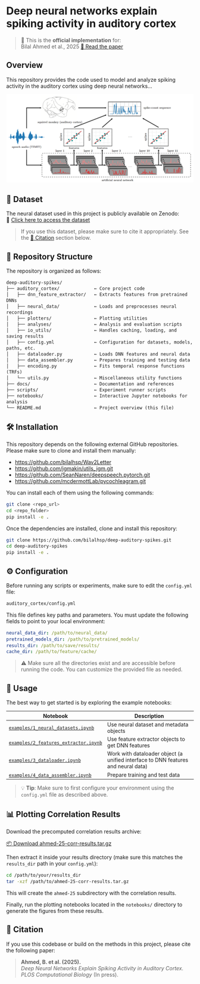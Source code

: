 # Deep neural networks explain spiking activity in auditory cortex

> 📘 This is the **official implementation** for:  
> Bilal Ahmed et al., 2025
> [📄 Read the paper](https://www.biorxiv.org/content/10.1101/2024.11.12.623280v1)

## Overview
This repository provides the code used to model and analyze spiking activity in the auditory cortex using deep neural networks...

![Schematic overview](./assets/schematic.png)

## 📂 Dataset

The neural dataset used in this project is publicly available on Zenodo:  
🔗 [Click here to access the dataset](https://doi.org/10.5281/zenodo.16175377)

> If you use this dataset, please make sure to cite it appropriately. See the [🔗 Citation](#-citation) section below.


## 📂 Repository Structure

The repository is organized as follows:

```
deep-auditory-spikes/
├── auditory_cortex/             ← Core project code
│   ├── dnn_feature_extractor/   ← Extracts features from pretrained DNNs
│   ├── neural_data/             ← Loads and preprocesses neural recordings
│   ├── plotters/                ← Plotting utilities
│   ├── analyses/                ← Analysis and evaluation scripts
│   ├── io_utils/                ← Handles caching, loading, and saving results
│   ├── config.yml               ← Configuration for datasets, models, paths, etc.
│   ├── dataloader.py            ← Loads DNN features and neural data
│   ├── data_assembler.py        ← Prepares training and testing data
│   ├── encoding.py              ← Fits temporal response functions (TRFs)
│   └── utils.py                 ← Miscellaneous utility functions
├── docs/                        ← Documentation and references
├── scripts/                     ← Experiment runner scripts
├── notebooks/                   ← Interactive Jupyter notebooks for analysis
└── README.md                    ← Project overview (this file)
```


## 🛠️ Installation

This repository depends on the following external GitHub repositories. Please make sure to clone and install them manually:

- https://github.com/bilalhsp/Wav2Letter  
- https://github.com/jgmakin/utils_jgm.git  
- https://github.com/SeanNaren/deepspeech.pytorch.git  
- https://github.com/mcdermottLab/pycochleagram.git  

You can install each of them using the following commands:

```bash
git clone <repo_url>
cd <repo_folder>
pip install -e .
```

Once the dependencies are installed, clone and install this repository:

```bash
git clone https://github.com/bilalhsp/deep-auditory-spikes.git
cd deep-auditory-spikes
pip install -e .
```

## ⚙️ Configuration

Before running any scripts or experiments, make sure to edit the `config.yml` file:

```bash
auditory_cortex/config.yml
```

This file defines key paths and parameters. You must update the following fields to point to your local environment:

```yaml
neural_data_dir: /path/to/neural_data/
pretrained_models_dir: /path/to/pretrained_models/
results_dir: /path/to/save/results/
cache_dir: /path/to/feature/cache/
```

> ⚠️ Make sure all the directories exist and are accessible before running the code.
> You can customize the provided file as needed.

## 🚀 Usage

The best way to get started is by exploring the example notebooks:

| Notebook | Description |
|----------|-------------|
| [`examples/1_neural_datasets.ipynb`](./examples/1_neural_datasets.ipynb) | Use neural dataset and metadata objects |
| [`examples/2_features_extractor.ipynb`](./examples/2_features_extractor.ipynb) | Use feature extractor objects to get DNN features |
| [`examples/3_dataloader.ipynb`](./examples/3_dataloader.ipynb) | Work with dataloader object (a unified interface to DNN features and neural data) |
| [`examples/4_data_assembler.ipynb`](./examples/4_data_assembler.ipynb) | Prepare training and test data |

> 💡 **Tip**: Make sure to first configure your environment using the `config.yml` file as described above.


## 📊 Plotting Correlation Results

Download the precomputed correlation results archive:

[📦 Download ahmed-25-corr-results.tar.gz](https://github.com/bilalhsp/deep-auditory-spikes/releases/download/v1.0/ahmed-25-corr-results.tar.gz)

Then extract it inside your results directory (make sure this matches the `results_dir` path in your `config.yml`):

```bash
cd /path/to/your/results_dir
tar -xzf /path/to/ahmed-25-corr-results.tar.gz
```

This will create the `ahmed-25` subdirectory with the correlation results.

Finally, run the plotting notebooks located in the `notebooks/` directory to generate the figures from these results.

## 🔗 Citation

If you use this codebase or build on the methods in this project, please cite the following paper:

> **Ahmed, B. et al. (2025).**  
> *Deep Neural Networks Explain Spiking Activity in Auditory Cortex.*  
> _PLOS Computational Biology_ (In press).





